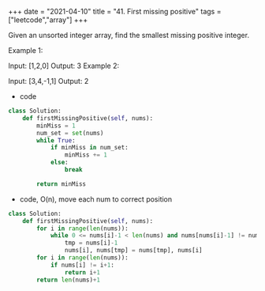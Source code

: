 
+++ 
date = "2021-04-10"
title = "41. First missing positive"
tags = ["leetcode","array"]
+++



Given an unsorted integer array, find the smallest missing positive integer.

Example 1:

Input: [1,2,0]
Output: 3
Example 2:

Input: [3,4,-1,1]
Output: 2

- code
```py
class Solution:
    def firstMissingPositive(self, nums):
        minMiss = 1
        num_set = set(nums)
        while True:
            if minMiss in num_set:
                minMiss += 1
            else:
                break

        return minMiss

```
- code, O(n), move each num to correct position
```py
class Solution:
    def firstMissingPositive(self, nums):
        for i in range(len(nums)):
            while 0 <= nums[i]-1 < len(nums) and nums[nums[i]-1] != nums[i]:
                tmp = nums[i]-1
                nums[i], nums[tmp] = nums[tmp], nums[i]
        for i in range(len(nums)):
            if nums[i] != i+1:
                return i+1
        return len(nums)+1



```
